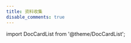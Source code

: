 ```yaml
---
title: 资料收集
disable_comments: true
---
```


import DocCardList from '@theme/DocCardList';

<DocCardList />
